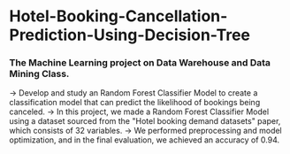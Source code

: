 # Hotel-Booking-Cancellation-Prediction-Using-Decision-Tree

### The Machine Learning project on Data Warehouse and Data Mining Class. 

→ Develop and study an Random Forest Classifier Model to create a classification model that can predict the likelihood of bookings being canceled. 
→ In this project, we made a Random Forest Classifier Model using a dataset sourced from the "Hotel booking demand datasets" paper, which consists of 32 variables. 
→ We performed preprocessing and model optimization, and in the final evaluation, we achieved an accuracy of 0.94. 
